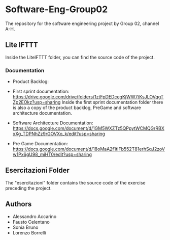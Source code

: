 # Software-Eng-Group02
The repository for the software engineering project by Group 02, channel A-H.

## Lite IFTTT
Inside the LiteIFTTT folder, you can find the source code of the project.

### Documentation

- Product Backlog: [](https://docs.google.com/spreadsheets/d/1Vq7-XlnHF-XD_1JTmWrMwWch_tCJsQ-t/edit?usp=sharing&ouid=104616255443413680542&rtpof=true&sd=true)

- First sprint documentation: https://drive.google.com/drive/folders/1ztFpDEDcegKjWW7tKsJLOVqgTZp2EOkz?usp=sharing
Inside the first sprint documentation folder there is also a copy of the product backlog, PreGame and software architecture documentation.

- Software Architecture Documentation: https://docs.google.com/document/d/1GM5WXZTz5QPpytWCMQGrRBXxXg_TDPNhZz9rGOVXo_k/edit?usp=sharing

- Pre Game Documentation: https://docs.google.com/document/d/18oMaA2f1tlFb552T81erhSqJ2zoVw1Px6gU98_miHT0/edit?usp=sharing

## Esercitazioni Folder
The "esercitazioni" folder contains the source code of the exercise preceding the project.

## Authors
- Alessandro Accarino
- Fausto Celentano
- Sonia Bruno
- Lorenzo Borrelli
